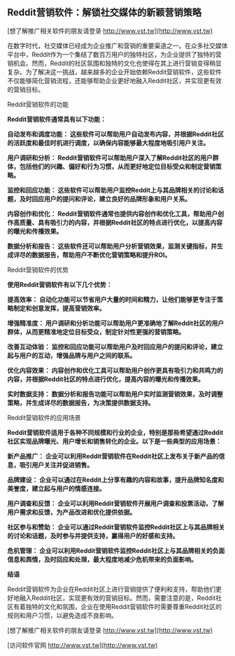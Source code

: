 ## **Reddit营销软件：解锁社交媒体的新颖营销策略**

[想了解推广相关软件的朋友请登录 http://www.vst.tw](http://www.vst.tw)

在数字时代，社交媒体已经成为企业推广和营销的重要渠道之一。在众多社交媒体平台中，Reddit作为一个集结了数百万用户的独特社区，为企业提供了独特的营销机会。然而，Reddit的社区氛围和独特的文化也使得在其上进行营销变得稍显复杂。为了解决这一挑战，越来越多的企业开始依赖Reddit营销软件，这些软件不仅能够简化营销流程，还能够帮助企业更好地融入Reddit社区，并实现更有效的营销目标。

Reddit营销软件的功能

**Reddit营销软件通常具有以下功能：**

**自动发布和调度功能： 这些软件可以帮助用户自动发布内容，并根据Reddit社区的活跃度和最佳时机进行调度，以确保内容能够最大程度地吸引用户关注。**

**用户调研和分析： Reddit营销软件可以帮助用户深入了解Reddit社区的用户群体，包括他们的兴趣、偏好和行为习惯，从而更好地定位目标受众和制定营销策略。**

**监控和回应功能： 这些软件可以帮助用户监控Reddit上与其品牌相关的讨论和话题，及时回应用户的提问和评论，建立良好的品牌形象和用户关系。**

**内容创作和优化： Reddit营销软件通常也提供内容创作和优化工具，帮助用户创作高质量、具有吸引力的内容，并根据Reddit社区的特点进行优化，以提高内容的曝光和传播效果。**

**数据分析和报告： 这些软件还可以帮助用户分析营销效果，监测关键指标，并生成详尽的数据报告，帮助用户不断优化营销策略和提升ROI。**

Reddit营销软件的优势

**使用Reddit营销软件有以下几个优势：**

**提高效率： 自动化功能可以节省用户大量的时间和精力，让他们能够更专注于策略制定和创意发挥，提高营销效率。**

**增强精准度： 用户调研和分析功能可以帮助用户更准确地了解Reddit社区的用户群体，从而更精准地定位目标受众，制定针对性更强的营销策略。**

**改善互动体验： 监控和回应功能可以帮助用户及时回应用户的提问和评论，建立起与用户的互动，增强品牌与用户之间的联系。**

**优化内容效果： 内容创作和优化工具可以帮助用户创作更具有吸引力和共鸣力的内容，并根据Reddit社区的特点进行优化，提高内容的曝光和传播效果。**

**实时数据支持： 数据分析和报告功能可以帮助用户实时监测营销效果，及时调整策略，并生成详尽的数据报告，为决策提供数据支持。**

Reddit营销软件的应用场景

**Reddit营销软件适用于各种不同规模和行业的企业，特别是那些希望通过Reddit社区实现品牌曝光、用户增长和销售转化的企业。以下是一些典型的应用场景：**

**新产品推广： 企业可以利用Reddit营销软件在Reddit社区上发布关于新产品的信息，吸引用户关注并促进销售。**

**品牌建设： 企业可以通过在Reddit上分享有趣的内容和故事，提升品牌知名度和美誉度，建立起与用户的情感连接。**

**用户调查和反馈： 企业可以利用Reddit营销软件开展用户调查和投票活动，了解用户需求和反馈，为产品改进和优化提供依据。**

**社区参与和赞助： 企业可以通过Reddit营销软件监控Reddit社区上与其品牌相关的讨论和话题，及时参与并提供支持，赢得用户的好感和支持。**

**危机管理： 企业可以利用Reddit营销软件监控Reddit社区上与其品牌相关的负面信息和舆情，及时回应和处理，最大程度地减少危机带来的负面影响。**

**结语**

Reddit营销软件为企业在Reddit社区上进行营销提供了便利和支持，帮助他们更好地融入Reddit社区，实现更有效的营销目标。然而，需要注意的是，Reddit社区有着独特的文化和氛围，企业在使用Reddit营销软件时需要尊重Reddit社区的规则和用户习惯，以避免造成不良影响。

[想了解推广相关软件的朋友请登录 http://www.vst.tw](http://www.vst.tw)


[访问软件官网 http://www.vst.tw](http://www.vst.tw)
